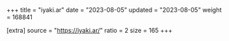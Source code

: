 +++
title = "iyaki.ar"
date = "2023-08-05"
updated = "2023-08-05"
weight = 168841

[extra]
source = "https://iyaki.ar/"
ratio = 2
size = 165
+++
